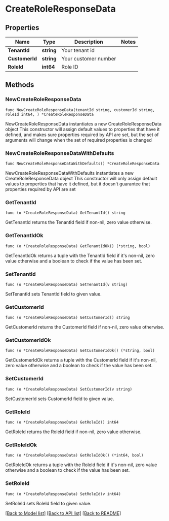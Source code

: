 # CreateRoleResponseData

## Properties

Name | Type | Description | Notes
------------ | ------------- | ------------- | -------------
**TenantId** | **string** | Your tenant id | 
**CustomerId** | **string** | Your customer number | 
**RoleId** | **int64** | Role ID | 

## Methods

### NewCreateRoleResponseData

`func NewCreateRoleResponseData(tenantId string, customerId string, roleId int64, ) *CreateRoleResponseData`

NewCreateRoleResponseData instantiates a new CreateRoleResponseData object
This constructor will assign default values to properties that have it defined,
and makes sure properties required by API are set, but the set of arguments
will change when the set of required properties is changed

### NewCreateRoleResponseDataWithDefaults

`func NewCreateRoleResponseDataWithDefaults() *CreateRoleResponseData`

NewCreateRoleResponseDataWithDefaults instantiates a new CreateRoleResponseData object
This constructor will only assign default values to properties that have it defined,
but it doesn't guarantee that properties required by API are set

### GetTenantId

`func (o *CreateRoleResponseData) GetTenantId() string`

GetTenantId returns the TenantId field if non-nil, zero value otherwise.

### GetTenantIdOk

`func (o *CreateRoleResponseData) GetTenantIdOk() (*string, bool)`

GetTenantIdOk returns a tuple with the TenantId field if it's non-nil, zero value otherwise
and a boolean to check if the value has been set.

### SetTenantId

`func (o *CreateRoleResponseData) SetTenantId(v string)`

SetTenantId sets TenantId field to given value.


### GetCustomerId

`func (o *CreateRoleResponseData) GetCustomerId() string`

GetCustomerId returns the CustomerId field if non-nil, zero value otherwise.

### GetCustomerIdOk

`func (o *CreateRoleResponseData) GetCustomerIdOk() (*string, bool)`

GetCustomerIdOk returns a tuple with the CustomerId field if it's non-nil, zero value otherwise
and a boolean to check if the value has been set.

### SetCustomerId

`func (o *CreateRoleResponseData) SetCustomerId(v string)`

SetCustomerId sets CustomerId field to given value.


### GetRoleId

`func (o *CreateRoleResponseData) GetRoleId() int64`

GetRoleId returns the RoleId field if non-nil, zero value otherwise.

### GetRoleIdOk

`func (o *CreateRoleResponseData) GetRoleIdOk() (*int64, bool)`

GetRoleIdOk returns a tuple with the RoleId field if it's non-nil, zero value otherwise
and a boolean to check if the value has been set.

### SetRoleId

`func (o *CreateRoleResponseData) SetRoleId(v int64)`

SetRoleId sets RoleId field to given value.



[[Back to Model list]](../README.md#documentation-for-models) [[Back to API list]](../README.md#documentation-for-api-endpoints) [[Back to README]](../README.md)


